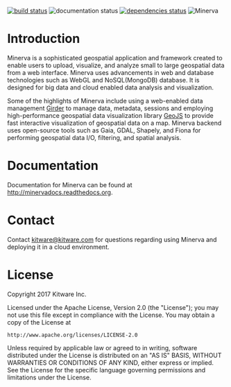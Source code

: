 [![build status](https://travis-ci.org/Kitware/minerva.png?branch=master)](https://travis-ci.org/Kitware/minerva)
![documentation status](http://readthedocs.org/projects/minervadocs/badge/?version=latest)
[![dependencies status](https://david-dm.org/kitware/minerva/status.svg)](https://david-dm.org/kitware/minerva)
![Minerva](http://kitware.github.io/minerva/media/minerva.png)

Introduction
============
Minerva is a sophisticated geospatial application and framework created to enable users to upload, visualize, and analyze small to large geospatial data from a web interface. Minerva uses advancements in web and database technologies such as WebGL and  NoSQL(MongoDB) database. It is designed for big data and cloud enabled data analysis and visualization.

Some of the highlights of Minerva include using a web-enabled data management [Girder](http://www.github.com/Girder/girder) to manage data, metadata, sessions and employing high-performance geospatial data visualization library [GeoJS](http://www.github.com/OpenGeoscience/geojs)
to provide fast interactive visualization of geospatial data on a map. Minerva backend uses open-source tools such as Gaia, GDAL, Shapely, and Fiona for performing geospatial data I/O, filtering, and spatial analysis.

Documentation
=============
Documentation for Minerva can be found at http://minervadocs.readthedocs.org.


Contact
=======
Contact kitware@kitware.com for questions regarding using Minerva and deploying it in
a cloud environment.


License
=======
Copyright 2017 Kitware Inc.

Licensed under the Apache License, Version 2.0 (the "License"); you may not use this file except in compliance with the License. You may obtain a copy of the License at

    http://www.apache.org/licenses/LICENSE-2.0

Unless required by applicable law or agreed to in writing, software distributed under the License is distributed on an "AS IS" BASIS, WITHOUT WARRANTIES OR CONDITIONS OF ANY KIND, either express or implied. See the License for the specific language governing permissions and limitations under the License.
